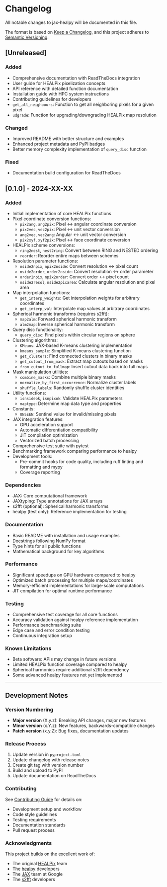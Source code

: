 # Changelog

All notable changes to jax-healpy will be documented in this file.

The format is based on [Keep a Changelog](https://keepachangelog.com/en/1.0.0/),
and this project adheres to [Semantic Versioning](https://semver.org/spec/v2.0.0.html).

## [Unreleased]

### Added
- Comprehensive documentation with ReadTheDocs integration
- User guide for HEALPix pixelization concepts
- API reference with detailed function documentation
- Installation guide with HPC system instructions
- Contributing guidelines for developers
- `get_all_neighbours`: Function to get all neighboring pixels for a given pixel
- `udgrade`: Function for upgrading/downgrading HEALPix map resolution

### Changed
- Improved README with better structure and examples
- Enhanced project metadata and PyPI badges
- Better memory complexity implementation of `query_disc` function

### Fixed
- Documentation build configuration for ReadTheDocs

## [0.1.0] - 2024-XX-XX

### Added
- Initial implementation of core HEALPix functions
- Pixel coordinate conversion functions:
  - `pix2ang`, `ang2pix`: Pixel ↔ angular coordinate conversion
  - `pix2vec`, `vec2pix`: Pixel ↔ unit vector conversion
  - `ang2vec`, `vec2ang`: Angular ↔ unit vector conversion
  - `pix2xyf`, `xyf2pix`: Pixel ↔ face coordinate conversion
- HEALPix scheme conversions:
  - `ring2nest`, `nest2ring`: Convert between RING and NESTED ordering
  - `reorder`: Reorder entire maps between schemes
- Resolution parameter functions:
  - `nside2npix`, `npix2nside`: Convert resolution ↔ pixel count
  - `nside2order`, `order2nside`: Convert resolution ↔ order parameter
  - `order2npix`, `npix2order`: Convert order ↔ pixel count
  - `nside2resol`, `nside2pixarea`: Calculate angular resolution and pixel area
- Map interpolation functions:
  - `get_interp_weights`: Get interpolation weights for arbitrary coordinates
  - `get_interp_val`: Interpolate map values at arbitrary coordinates
- Spherical harmonic transforms (requires s2fft):
  - `map2alm`: Forward spherical harmonic transform
  - `alm2map`: Inverse spherical harmonic transform
- Query disc functionality:
  - `query_disc`: Find pixels within circular regions on sphere
- Clustering algorithms:
  - `KMeans`: JAX-based K-means clustering implementation
  - `kmeans_sample`: Simplified K-means clustering function
  - `get_clusters`: Find connected clusters in binary masks
  - `get_cutout_from_mask`: Extract map cutouts based on masks
  - `from_cutout_to_fullmap`: Insert cutout data back into full maps
- Mask manipulation utilities:
  - `combine_masks`: Combine multiple binary masks
  - `normalize_by_first_occurrence`: Normalize cluster labels
  - `shuffle_labels`: Randomly shuffle cluster identities
- Utility functions:
  - `isnsideok`, `isnpixok`: Validate HEALPix parameters
  - `maptype`: Determine map data type and properties
- Constants:
  - `UNSEEN`: Sentinel value for invalid/missing pixels
- JAX integration features:
  - GPU acceleration support
  - Automatic differentiation compatibility
  - JIT compilation optimization
  - Vectorized batch processing
- Comprehensive test suite with pytest
- Benchmarking framework comparing performance to healpy
- Development tools:
  - Pre-commit hooks for code quality, including ruff linting and formatting and mypy
  - Coverage reporting

### Dependencies
- JAX: Core computational framework
- JAXtyping: Type annotations for JAX arrays
- s2fft (optional): Spherical harmonic transforms
- healpy (test only): Reference implementation for testing

### Documentation
- Basic README with installation and usage examples
- Docstrings following NumPy format
- Type hints for all public functions
- Mathematical background for key algorithms

### Performance
- Significant speedups on GPU hardware compared to healpy
- Optimized batch processing for multiple maps/coordinates
- Memory-efficient implementations for large-scale computations
- JIT compilation for optimal runtime performance

### Testing
- Comprehensive test coverage for all core functions
- Accuracy validation against healpy reference implementation
- Performance benchmarking suite
- Edge case and error condition testing
- Continuous integration setup

### Known Limitations
- Beta software: APIs may change in future versions
- Limited HEALPix function coverage compared to healpy
- Spherical harmonics require additional s2fft dependency
- Some advanced healpy features not yet implemented

---

## Development Notes

### Version Numbering
- **Major version** (X.y.z): Breaking API changes, major new features
- **Minor version** (x.Y.z): New features, backwards-compatible changes
- **Patch version** (x.y.Z): Bug fixes, documentation updates

### Release Process
1. Update version in `pyproject.toml`
2. Update changelog with release notes
3. Create git tag with version number
4. Build and upload to PyPI
5. Update documentation on ReadTheDocs

### Contributing
See [Contributing Guide](contributing.md) for details on:
- Development setup and workflow
- Code style guidelines
- Testing requirements
- Documentation standards
- Pull request process

### Acknowledgments
This project builds on the excellent work of:
- The original [HEALPix](https://healpix.jpl.nasa.gov/) team
- The [healpy](https://healpy.readthedocs.io/) developers
- The [JAX](https://jax.readthedocs.io/) team at Google
- The [s2fft](https://astro-informatics.github.io/s2fft/) developers
